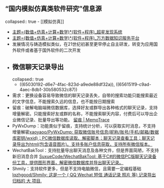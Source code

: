 ## “国内模拟仿真类软件研究”信息源
collapsed:: true
	- [[模拟仿真]]
- [主题=(数值+仿真+计算+数学)*(软件+程序)_超星发现系统](https://www.zhizhen.com/s?adv=DT%28%28%28Su%3D%27%E6%95%B0%E5%80%BC%27%7C%27%E4%BB%BF%E7%9C%9F%27%29+OR+%28Su%3D%27%E8%AE%A1%E7%AE%97%27%7C%27%E6%95%B0%E5%AD%A6%27%29%29+AND+%28Su%3D%27%E8%BD%AF%E4%BB%B6%27*%27%E7%A8%8B%E5%BA%8F%27%29%29&aorp=a&size=15&isort=2&x=0_445&pages=4&version=v2&strdegree2=3)
- [主题=(数值+仿真+计算+数学)*(软件+程序)_万方数据知识服务平台](https://s.wanfangdata.com.cn/paper?q=%28%E6%95%B0%E5%80%BC%20or%20%E4%BB%BF%E7%9C%9F%20or%20%E8%AE%A1%E7%AE%97%20or%20%E6%95%B0%E5%AD%A6%29%20and%20%28%E8%BD%AF%E4%BB%B6%20or%20%E7%A8%8B%E5%BA%8F%29&p=1&o=%7B%22field%22%3A%22%E5%87%BA%E7%89%88%E6%97%B6%E9%97%B4%22,%22order%22%3A0%7D)
- 发展情况与铸造模拟类似，在21世纪初甚至更早停止自主研发，转变为应用国外软件或者基于国外软件的二次开发
- ## 微信聊天记录导出
  collapsed:: true
	- ((65030192-d6e7-4fac-823d-a9ede88df32a)), ((656151f9-c9ad-4aec-8db1-30b580532c87))
- 需求：更换设备容易导致微信的聊天记录丢失，自带的搜索功能只能搜索最近的文字信息，不能搜索久远的信息，也不能按日期搜索
- 留痕：破解电脑端微信数据库，选择好友或群导出各种格式的聊天记录，支持增量解密。只能搜索好友或群的名称，不能搜索聊天内容，付费后可以导出企业微信记录、批量导出等功能。 [留痕 | MemoTrace](https://memotrace.cn/#profile)
- PyWxDump：功能类似于留痕，支持统计分析，可以获取实时消息，不支持增量解密[xaoyaoo/PyWxDump: 获取微信账号信息(昵称/账号/手机/邮箱/数据库密钥/wxid)；PC微信数据库读取、解密脚本；聊天记录查看工具；聊天记录导出为html(包含语音图片)。支持多账户信息获取，支持所有微信版本。](https://github.com/xaoyaoo/PyWxDump?tab=readme-ov-file)
- WechatBakTool：支持批量导出聊天消息及各种文件，但是界面简陋，不支持新旧消息合并 [SuxueCode/WechatBakTool: 基于C#的微信PC版聊天记录备份工具，提供图形界面，解密微信数据库并导出聊天记录。](https://github.com/SuxueCode/WechatBakTool)
- Shmily：支持软件更多，但是不支持电脑微信，且需要一定编程基础 [lqzhgood/Shmily: 这是一个 ( QQ Wechat 短信 通话记录 照片 等) 记录导出归档的 大 项目.](https://github.com/lqzhgood/Shmily)